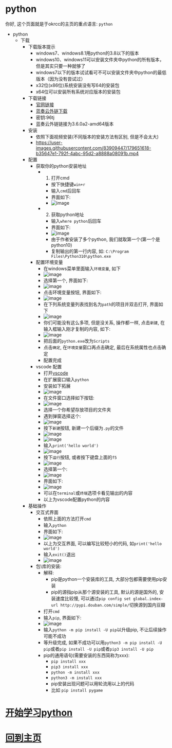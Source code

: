 # python
你好, 这个页面就是于okrcc的主页的重点语言: `python`
- python
  - 下载
    - 下载版本提示
      - windows7、windows8.1用python的3.8以下的版本
      - windows10、windows11可以安装文件夹中python的所有版本，但是其实只要一种就够了
      - windows7以下的版本试试看可不可以安装文件夹中python的最低版本（因为没有尝试过）
      - x32位(x86位)系统安装没有写64的安装包
      - x64位可以安装所有系统对应版本的安装包
    - 下载链接
      - [官网链接](https://www.python.org/)
      - [蓝奏云外链下载](https://shaiguo.lanzouv.com/iciuh07zoksf)
      - 密钥:96tj
      - 蓝奏云外链链接为3.6.0a2-amd64版本
    - 安装
      - 依照下面视频安装(不同版本的安装方法有区别, 但是不会太大)
      - https://user-images.githubusercontent.com/83909447/179651618-b35647e1-792f-4abc-95d2-a8888a08091b.mp4
    - 配置
      - 获取你的python安装地址
        - 1. 打开cmd
          - 按下快捷键`win+r`
          - 输入`cmd`后回车
          - 界面如下:
          - ![image](https://user-images.githubusercontent.com/83909447/179652252-1a793df0-d5a5-456c-a361-6237874ac073.png)
        - 2. 获取python地址
          - 输入`where python`后回车
          - 界面如下:
          - ![image](https://user-images.githubusercontent.com/83909447/179652474-881ba078-99be-4b6d-aebc-d9b287ce6052.png)
          - 由于作者安装了多个python, 我们就取第一个(第一个是python10)
          - 复制输出的第一行内容, 如: `C:\Program Files\Python310\python.exe`
      - 配置环境变量
        - 在windows菜单里面输入`环境变量`, 如下
        - ![image](https://user-images.githubusercontent.com/83909447/179653098-200faaea-4aeb-4fcd-958f-91b9382f7b4b.png)
        - 选择第一个, 界面如下:
        - ![image](https://user-images.githubusercontent.com/83909447/179653346-82bf7a74-b491-4998-96c1-d37bc113e4d3.png)
        - 点击环境变量按钮, 界面如下:
        - ![image](https://user-images.githubusercontent.com/83909447/179653411-f5d8ed89-0335-4f2b-af7e-0d3c9d1c7cc0.png)
        - 在下列系统变量列表找到名为`path`的项目并双击打开, 界面如下
        - ![image](https://user-images.githubusercontent.com/83909447/179656419-ce82499a-1d7e-4506-98e9-d88b89f17672.png)
        - 你们可能没有这么多项, 但是没关系, 操作都一样, 点击`新建`, 在输入框输入刚才复制的内容, 如下:
        - ![image](https://user-images.githubusercontent.com/83909447/179656630-dd063b91-a168-4b8d-bce3-01c73671f85a.png)
        - 把后面的`python.exe`改为`Scripts`
        - 点击`确定`, 在`环境变量`窗口再点击确定, 最后在系统属性也点击确定
        - 配置完成
      - vscode 配置
        - 打开[vscode](vscode_安装\配置\优化.md)
        - 在扩展窗口输入`python`
        - 安装如下拓展
        - ![image](https://user-images.githubusercontent.com/83909447/179657889-79afb90c-225e-46f6-8139-6a19fa4e5bf2.png)
        - 在文件窗口选择如下按钮:
        - ![image](https://user-images.githubusercontent.com/83909447/179657938-23e10254-faaa-4dac-a98d-82d9d5f535fb.png)
        - 选择一个你希望存放项目的文件夹
        - 遇到弹窗选择这个:
        - ![image](https://user-images.githubusercontent.com/83909447/179658128-94da23e9-b25c-4527-a251-6610c9ff34f0.png)
        - 按下`新建`按钮, 新建一个后缀为`.py`的文件
        - ![image](https://user-images.githubusercontent.com/83909447/179658209-90ef3d9b-1219-4ff7-befe-cf2f8d5f55ab.png)
        - ![image](https://user-images.githubusercontent.com/83909447/179658330-9fd22d5c-a716-49e1-b7ed-065a3815a5a5.png)
        - 输入`print('hello world')`
        - ![image](https://user-images.githubusercontent.com/83909447/179658421-4c275582-e8a3-426e-a7ea-8958c3d7f9a4.png)
        - 按下`运行`按钮, 或者按下键盘上面的`f5`
        - ![image](https://user-images.githubusercontent.com/83909447/179658547-e6812c2d-109f-4479-b553-95c98ef0dcd8.png)
        - 选择第一个:
        - ![image](https://user-images.githubusercontent.com/83909447/179658592-1116fa34-2711-4baf-95d7-a828fc0e4982.png)
        - 界面如下:
        - ![image](https://user-images.githubusercontent.com/83909447/179658622-074b129d-8c2c-4fc5-bdbf-4ee0dcb5e9aa.png)
        - 可以在`terminal`或`终端`选项卡看见输出的内容
        - 以上为vscode配置python的内容
    - 基础操作
      - 交互式界面
        - 依照上面的方法打开`cmd`
        - 输入`python`
        - 界面如下:
        - ![image](https://user-images.githubusercontent.com/83909447/179658942-7c22d9b5-b4d8-4a5f-98cb-817f159d4d14.png)
        - 以上为交互界面, 可以编写比较短小的代码, 如`print('hello world')`
        - 输入`exit()`退出
        - ![image](https://user-images.githubusercontent.com/83909447/179659115-02d41b6c-57cf-4809-b474-192a104098f3.png)
      - 包\库的安装:
        - 解释:
          - pip是python一个安装库的工具, 大部分包都需要使用pip安装
          - pip的源指pip从那个源安装的工具, 默认的源是国外的, 安装速度比较慢, 可以通过`pip config set global.index-url http://pypi.douban.com/simple/`切换源到国内豆瓣
        - 打开`cmd`
        - 输入`pip`, 界面如下:
        - ![image](https://user-images.githubusercontent.com/83909447/179659388-5ae1eae5-fbaf-41b2-ac93-8f84a4a6271d.png)
        - 输入`python -m pip install -U pip`以升级pip, 不让后续操作可能不成功
        - 等升级完成, 如果不成功可以用`python3 -m pip install -U pip`或者`pip install -U pip`或者`pip3 install -U pip`
        - pip的通用语句(需要安装的东西简称为xxx):
          - `pip install xxx`
          - `pip3 install xxx`
          - `python -m install xxx`
          - `python3 -m install xxx`
          - pip安装出现问题可以用轮流用以上的代码
          - 比如 `pip install pygame`
# [开始学习python](python_基础学习.md)
# [回到主页](index.md)
